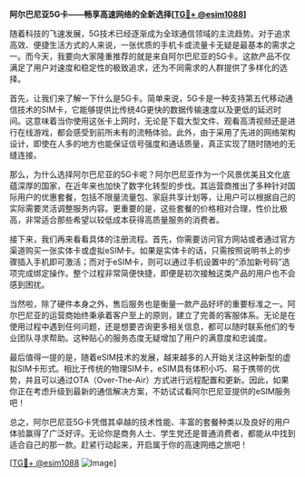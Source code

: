 **阿尔巴尼亚5G卡——畅享高速网络的全新选择[[TG💪+ @esim1088](https://t.me/s/esim1088)]**

随着科技的飞速发展，5G技术已经逐渐成为全球通信领域的主流趋势。对于追求高效、便捷生活方式的人来说，一张优质的手机卡或流量卡无疑是最基本的需求之一。而今天，我要向大家隆重推荐的就是来自阿尔巴尼亚的5G卡。这款产品不仅满足了用户对速度和稳定性的极致追求，还为不同需求的人群提供了多样化的选择。

首先，让我们来了解一下什么是5G卡。简单来说，5G卡是一种支持第五代移动通信技术的SIM卡，它能够提供比传统4G更快的数据传输速度以及更低的延迟时间。这意味着当你使用这张卡上网时，无论是下载大型文件、观看高清视频还是进行在线游戏，都会感受到前所未有的流畅体验。此外，由于采用了先进的网络架构设计，即使在人多的地方也能保证信号强度和通话质量，真正实现了随时随地的无缝连接。

那么，为什么选择阿尔巴尼亚的5G卡呢？阿尔巴尼亚作为一个风景优美且文化底蕴深厚的国家，在近年来也加快了数字化转型的步伐。其运营商推出了多种针对国际用户的优惠套餐，包括不限量流量包、家庭共享计划等，让用户可以根据自己的实际需要灵活调整服务内容。更重要的是，这些套餐的价格相对合理，性价比极高，非常适合那些希望以较低成本获得高质量服务的消费者。

接下来，我们再来看看具体的注册流程。首先，你需要访问官方网站或者通过官方渠道购买一张实体卡或虚拟eSIM卡。如果是实体卡的话，只需按照说明书上的步骤插入手机即可激活；而对于eSIM卡，则可以通过手机设置中的“添加新号码”选项完成绑定操作。整个过程非常简便快捷，即便是初次接触这类产品的用户也不会感到困扰。

当然啦，除了硬件本身之外，售后服务也是衡量一款产品好坏的重要标准之一。阿尔巴尼亚的运营商始终秉承着客户至上的原则，建立了完善的客服体系。无论是在使用过程中遇到任何问题，还是想要咨询更多相关信息，都可以随时联系他们的专业团队寻求帮助。这种贴心的服务态度无疑增加了用户的满意度和忠诚度。

最后值得一提的是，随着eSIM技术的发展，越来越多的人开始关注这种新型的虚拟SIM卡形式。相比于传统的物理SIM卡，eSIM具有体积小巧、易于携带的优势，并且可以通过OTA（Over-The-Air）方式进行远程配置和更新。因此，如果你正在考虑升级到最新的通信解决方案，不妨试试看阿尔巴尼亚提供的eSIM服务吧！

总之，阿尔巴尼亚5G卡凭借其卓越的技术性能、丰富的套餐种类以及良好的用户体验赢得了广泛好评。无论你是商务人士、学生党还是普通消费者，都能从中找到适合自己的那一款。赶紧行动起来，开启属于你的高速网络之旅吧！

[[TG💪+ @esim1088](https://t.me/s/esim1088) ![Image](https://i.postimg.cc/4NQfJmqS/Snipaste-2025-05-13-00-14-12.png)]